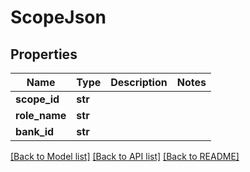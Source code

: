 # ScopeJson

## Properties
Name | Type | Description | Notes
------------ | ------------- | ------------- | -------------
**scope_id** | **str** |  | 
**role_name** | **str** |  | 
**bank_id** | **str** |  | 

[[Back to Model list]](../README.md#documentation-for-models) [[Back to API list]](../README.md#documentation-for-api-endpoints) [[Back to README]](../README.md)


